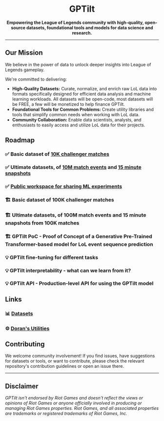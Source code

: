 <p align="center">
  <!-- Optional: Add a logo here if you have one -->
  <!-- <img src="URL_TO_YOUR_LOGO.png" alt="GPTilt Logo" width="150"/> -->
  <h1 align="center">GPTilt</h1>
</p>

<p align="center">
  <b>Empowering the League of Legends community with high-quality, open-source datasets, foundational tools and models for data science and research.</b>
</p>

---

## Our Mission

We believe in the power of data to unlock deeper insights into League of Legends gameplay.

We're committed to delivering:

- **High-Quality Datasets:** Curate, normalize, and enrich raw LoL data into formats specifically designed for efficient data analysis and machine learning workloads. All datasets will be open-code, most datasets will be FREE, a few will be monetized to help finance GPTilt.
- **Foundational Tools for Common Problems:** Create utility libraries and tools that simplify common needs when working with LoL data.
- **Community Collaboration:** Enable data scientists, analysts, and enthusiasts to easily access and utilize LoL data for their projects.

## Roadmap

### ✅ Basic dataset of [10K challenger matches](https://huggingface.co/datasets/gptilt/lol-basic-matches-challenger-10k)

### ✅ Ultimate datasets, of [10M match events](https://huggingface.co/datasets/gptilt/lol-ultimate-events-challenger-10m) and [15 minute snapshots](https://huggingface.co/datasets/gptilt/lol-ultimate-snapshot-challenger-15min)

### ✅ [Public workspace for sharing ML experiments](https://www.comet.com/gptilt#projects)

### 🏗️ Basic dataset of 100K challenger matches

### 🏗️ Ultimate datasets, of 100M match events and 15 minute snapshots from 100K matches

### 🏗️ GPTilt PoC - Proof of Concept of a Generative Pre-Trained Transformer-based model for LoL event sequence prediction

### 💡 GPTilt fine-tuning for different tasks

### 💡 GPTilt interpretability - what can we learn from it?

### 💡 GPTilt API - Production-level API for using the GPTilt model

## Links

### 📊 [Datasets](https://huggingface.co/gptilt)

### ⚙️ [**Doran's Utilities**](https://pypi.org/project/dorans/)

## Contributing

We welcome community involvement! If you find issues, have suggestions for datasets or tools, or want to contribute, please check the relevant repository's contribution guidelines or open an issue there.

---

## Disclaimer

*GPTilt isn't endorsed by Riot Games and doesn't reflect the views or opinions of Riot Games or anyone officially involved in producing or managing Riot Games properties. Riot Games, and all associated properties are trademarks or registered trademarks of Riot Games, Inc.*
